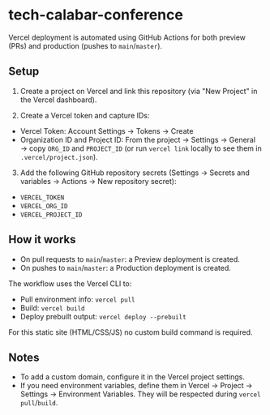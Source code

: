 # tech-calabar-conference

Vercel deployment is automated using GitHub Actions for both preview (PRs) and production (pushes to `main`/`master`).

## Setup

1) Create a project on Vercel and link this repository (via "New Project" in the Vercel dashboard).

2) Create a Vercel token and capture IDs:
- Vercel Token: Account Settings → Tokens → Create
- Organization ID and Project ID: From the project → Settings → General → copy `ORG_ID` and `PROJECT_ID` (or run `vercel link` locally to see them in `.vercel/project.json`).

3) Add the following GitHub repository secrets (Settings → Secrets and variables → Actions → New repository secret):
- `VERCEL_TOKEN`
- `VERCEL_ORG_ID`
- `VERCEL_PROJECT_ID`

## How it works

- On pull requests to `main`/`master`: a Preview deployment is created.
- On pushes to `main`/`master`: a Production deployment is created.

The workflow uses the Vercel CLI to:
- Pull environment info: `vercel pull`
- Build: `vercel build`
- Deploy prebuilt output: `vercel deploy --prebuilt`

For this static site (HTML/CSS/JS) no custom build command is required.

## Notes

- To add a custom domain, configure it in the Vercel project settings.
- If you need environment variables, define them in Vercel → Project → Settings → Environment Variables. They will be respected during `vercel pull`/`build`.

